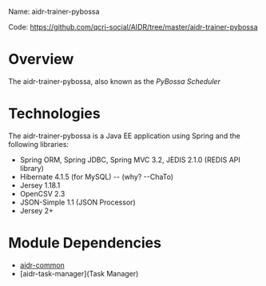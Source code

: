 Name: aidr-trainer-pybossa

Code: https://github.com/qcri-social/AIDR/tree/master/aidr-trainer-pybossa

# Overview

The aidr-trainer-pybossa, also known as the _PyBossa Scheduler_ 



# Technologies

The aidr-trainer-pybossa is a Java EE application using Spring and the following libraries:

* Spring ORM, Spring JDBC, Spring MVC 3.2, JEDIS 2.1.0 (REDIS API library)
* Hibernate 4.1.5 (for MySQL) -- (why? --ChaTo)
* Jersey 1.18.1
* OpenCSV 2.3
* JSON-Simple 1.1 (JSON Processor)
* Jersey 2+

# Module Dependencies

* [aidr-common](Common)
* [aidr-task-manager](Task Manager)